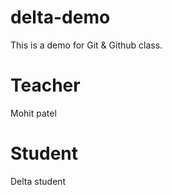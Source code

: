 # delta-demo
This is a demo for Git &amp; Github class.

# Teacher
Mohit patel

# Student 
Delta student